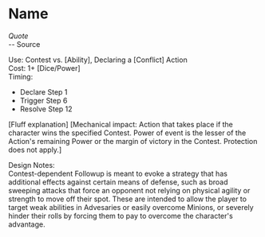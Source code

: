 # Name

*Quote*  
-- Source

Use: Contest vs. [Ability], Declaring a [Conflict] Action  
Cost: 1+ [Dice/Power]  
Timing:  
* Declare Step 1
* Trigger Step 6
* Resolve Step 12

[Fluff explanation] [Mechanical impact: Action that takes place if the character wins the specified Contest. Power of event is the lesser of the Action's remaining Power or the margin of victory in the Contest. Protection does not apply.]  

Design Notes:  
Contest-dependent Followup is meant to evoke a strategy that has additional effects against certain means of defense, such as broad sweeping attacks that force an opponent not relying on physical agility or strength to move off their spot. These are intended to allow the player to target weak abilities in Advesaries or easily overcome Minions, or severely hinder their rolls by forcing them to pay to overcome the character's advantage.